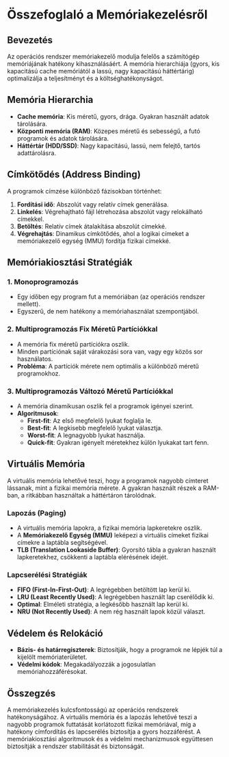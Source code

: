 # Összefoglaló a Memóriakezelésről
## Bevezetés
Az operációs rendszer memóriakezelő modulja felelős a számítógép memóriájának hatékony kihasználásáért. A memória hierarchiája (gyors, kis kapacitású cache memóriától a lassú, nagy kapacitású háttértárig) optimalizálja a teljesítményt és a költséghatékonyságot.
## Memória Hierarchia
- **Cache memória**: Kis méretű, gyors, drága. Gyakran használt adatok tárolására.
- **Központi memória (RAM)**: Közepes méretű és sebességű, a futó programok és adatok tárolására.
- **Háttértár (HDD/SSD)**: Nagy kapacitású, lassú, nem felejtő, tartós adattárolásra.
## Címkötődés (Address Binding)
A programok címzése különböző fázisokban történhet:
1. **Fordítási idő**: Abszolút vagy relatív címek generálása.
2. **Linkelés**: Végrehajtható fájl létrehozása abszolút vagy relokálható címekkel.
3. **Betöltés**: Relatív címek átalakítása abszolút címekké.
4. **Végrehajtás**: Dinamikus címkötődés, ahol a logikai címeket a memóriakezelő egység (MMU) fordítja fizikai címekké.
## Memóriakiosztási Stratégiák
### 1. Monoprogramozás
- Egy időben egy program fut a memóriában (az operációs rendszer mellett).
- Egyszerű, de nem hatékony a memóriahasználat szempontjából.
### 2. Multiprogramozás Fix Méretű Partíciókkal
- A memória fix méretű partíciókra oszlik.
- Minden partíciónak saját várakozási sora van, vagy egy közös sor használatos.
- **Probléma**: A partíciók mérete nem optimális a különböző méretű programokhoz.
### 3. Multiprogramozás Változó Méretű Partíciókkal
- A memória dinamikusan oszlik fel a programok igényei szerint.
- **Algoritmusok**:
    - **First-fit**: Az első megfelelő lyukat foglalja le.
    - **Best-fit**: A legkisebb megfelelő lyukat választja.
    - **Worst-fit**: A legnagyobb lyukat használja.
    - **Quick-fit**: Gyakran igényelt méretekhez külön lyukakat tart fenn.
## Virtuális Memória
A virtuális memória lehetővé teszi, hogy a programok nagyobb címteret lássanak, mint a fizikai memória mérete. A gyakran használt részek a RAM-ban, a ritkábban használtak a háttértáron tárolódnak.
### Lapozás (Paging)
- A virtuális memória lapokra, a fizikai memória lapkeretekre oszlik.
- A **Memóriakezelő Egység (MMU)** leképezi a virtuális címeket fizikai címekre a laptábla segítségével.
- **TLB (Translation Lookaside Buffer)**: Gyorsító tábla a gyakran használt lapkeretekhez, csökkenti a laptábla elérésének idejét.
### Lapcserélési Stratégiák
- **FIFO (First-In-First-Out)**: A legrégebben betöltött lap kerül ki.
- **LRU (Least Recently Used)**: A legrégebben használt lap cserélődik ki.
- **Optimal**: Elméleti stratégia, a legkésőbb használt lap kerül ki.
- **NRU (Not Recently Used)**: A nem rég használt lapok közül választ.
## Védelem és Relokáció
- **Bázis- és határregiszterek**: Biztosítják, hogy a programok ne lépjék túl a kijelölt memóriaterületet.
- **Védelmi kódok**: Megakadályozzák a jogosulatlan memóriahozzáférésokat.
## Összegzés
A memóriakezelés kulcsfontosságú az operációs rendszerek hatékonyságához. A virtuális memória és a lapozás lehetővé teszi a nagyobb programok futtatását korlátozott fizikai memóriával, míg a hatékony címfordítás és lapcserélés biztosítja a gyors hozzáférést. A memóriakiosztási algoritmusok és a védelmi mechanizmusok együttesen biztosítják a rendszer stabilitását és biztonságát.